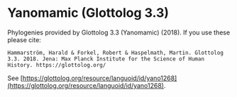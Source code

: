 # Yanomamic (Glottolog 3.3)

Phylogenies provided by Glottolog 3.3 (Yanomamic) (2018). If you use these please cite:

```
Hammarström, Harald & Forkel, Robert & Haspelmath, Martin. Glottolog 3.3. 2018. Jena: Max Planck Institute for the Science of Human History. https://glottolog.org/
```

See  [https://glottolog.org/resource/languoid/id/yano1268](https://glottolog.org/resource/languoid/id/yano1268).

